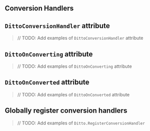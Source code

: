 ## Conversion Handlers



## `DittoConversionHandler` attribute

> // TODO: Add examples of `DittoConversionHandler` attribute


## `DittoOnConverting` attribute

> // TODO: Add examples of `DittoOnConverting` attribute


## `DittoOnConverted` attribute

> // TODO: Add examples of `DittoOnConverted` attribute


## Globally register conversion handlers

> // TODO: Add examples of `Ditto.RegisterConversionHandler`
